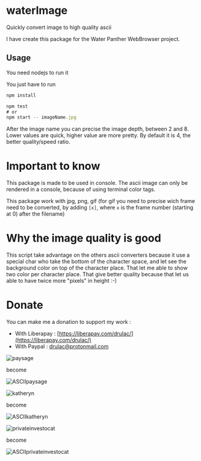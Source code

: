 # waterImage
Quickly convert image to high quality ascii

I have create this package for the Water Panther WebBrowser project.

## Usage
You need nodejs to run it
           
You just have to run

```js
npm install

npm test
# or
npm start -- imageName.jpg
```

After the image name you can precise the image depth, between 2 and 8. Lower values are quick, higher value are more pretty. By default it is 4, the better quality/speed ratio.

# Important to know
This package is made to be used in console. The ascii image can only be rendered in a console, because of using terminal color tags.

This package work with jpg, png, gif (for gif you need to precise wich frame need to be converted, by adding `[x]`, where `x` is the frame number (starting at 0) after the filename)

# Why the image quality is good
This script take advantage on the others ascii converters because it use a special char who take the bottom of the character space, and let see the background color on top of the character place. That let me able to show two color per character place. That give better quality because that let us able to have twice more "pixels" in height :-)

# Donate
You can make me a donation to support my work :
- With Liberapay : [https://liberapay.com/drulac/](https://liberapay.com/drulac/)
- With Paypal : drulac@protonmail.com

![paysage](./examples/paysage.jpg)

become

![ASCIIpaysage](./examples/ASCIIpaysage.png)

![katheryn](./examples/katheryn.jpg)

become

![ASCIIkatheryn](./examples/ASCIIkatheryn.png)

![privateinvestocat](./examples/privateinvestocat.jpg)

become

![ASCIIprivateinvestocat](./examples/ASCIIprivateinvestocat.png)

